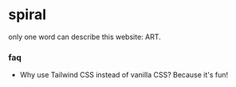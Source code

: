 # spiral

only one word can describe this website: ART.

### faq

- Why use Tailwind CSS instead of vanilla CSS? Because it's fun!
